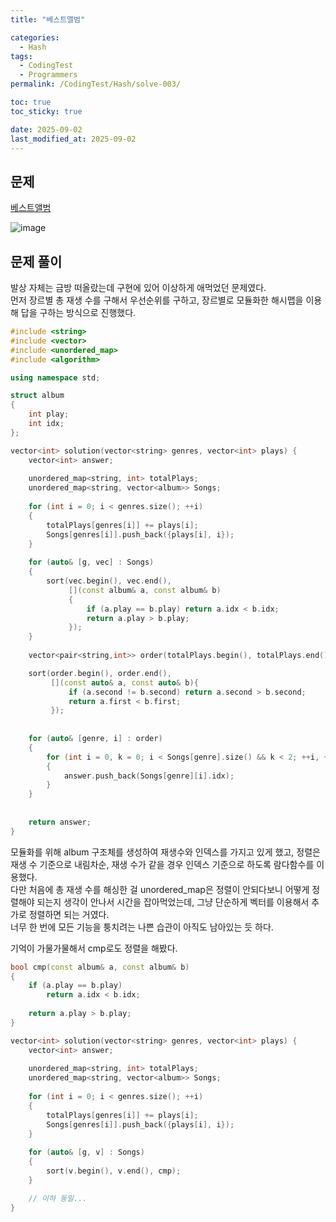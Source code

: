 ```yaml
---
title: "베스트앨범"

categories:
  - Hash
tags:
  - CodingTest
  - Programmers
permalink: /CodingTest/Hash/solve-003/

toc: true
toc_sticky: true

date: 2025-09-02
last_modified_at: 2025-09-02
---
```


## 문제

[베스트앨범](https://school.programmers.co.kr/learn/courses/30/lessons/42579)

<img alt="image" src="https://github.com/user-attachments/assets/2febe125-92a1-4f59-b440-30d46bd65941" />

## 문제 풀이

발상 자체는 금방 떠올랐는데 구현에 있어 이상하게 애먹었던 문제였다.\
먼저 장르별 총 재생 수를 구해서 우선순위를 구하고, 장르별로 모듈화한 해시맵을 이용해 답을 구하는 방식으로 진행했다.

```cpp
#include <string>
#include <vector>
#include <unordered_map>
#include <algorithm>

using namespace std;

struct album
{
    int play;
    int idx;
};

vector<int> solution(vector<string> genres, vector<int> plays) {
    vector<int> answer;
    
    unordered_map<string, int> totalPlays;
    unordered_map<string, vector<album>> Songs;
    
    for (int i = 0; i < genres.size(); ++i)
    {        
        totalPlays[genres[i]] += plays[i];
        Songs[genres[i]].push_back({plays[i], i});
    }
    
    for (auto& [g, vec] : Songs)
    {
        sort(vec.begin(), vec.end(),
             [](const album& a, const album& b)
             {
                 if (a.play == b.play) return a.idx < b.idx;
                 return a.play > b.play;
             });        
    }
    
    vector<pair<string,int>> order(totalPlays.begin(), totalPlays.end());

    sort(order.begin(), order.end(),
         [](const auto& a, const auto& b){
             if (a.second != b.second) return a.second > b.second;
             return a.first < b.first;
         });
    
    
    for (auto& [genre, i] : order)
    {
        for (int i = 0, k = 0; i < Songs[genre].size() && k < 2; ++i, ++k)
        {
            answer.push_back(Songs[genre][i].idx);
        }
    }
    
    
    return answer;
}
```

모듈화를 위해 album 구조체를 생성하여 재생수와 인덱스를 가지고 있게 했고, 정렬은 재생 수 기준으로 내림차순, 재생 수가 같을 경우 인덱스 기준으로 하도록 람다함수를 이용했다.\
다만 처음에 총 재생 수를 해싱한 걸 unordered_map은 정렬이 안되다보니 어떻게 정렬해야 되는지 생각이 안나서 시간을 잡아먹었는데, 그냥 단순하게 벡터를 이용해서 추가로 정렬하면 되는 거였다.\
너무 한 번에 모든 기능을 퉁치려는 나쁜 습관이 아직도 남아있는 듯 하다.

기억이 가물가물해서 cmp로도 정렬을 해봤다.

```cpp
bool cmp(const album& a, const album& b)
{
    if (a.play == b.play)
        return a.idx < b.idx;
    
    return a.play > b.play;
}

vector<int> solution(vector<string> genres, vector<int> plays) {
    vector<int> answer;
    
    unordered_map<string, int> totalPlays;
    unordered_map<string, vector<album>> Songs;
    
    for (int i = 0; i < genres.size(); ++i)
    {        
        totalPlays[genres[i]] += plays[i];
        Songs[genres[i]].push_back({plays[i], i});
    }
    
    for (auto& [g, v] : Songs)
    {
        sort(v.begin(), v.end(), cmp);
    }

    // 이하 동일...
}
```
